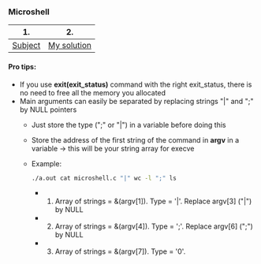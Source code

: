 ### Microshell ###

| 1. | 2. |
|-----|-----|
|[Subject](https://github.com/Ysoroko/exams_42/blob/master/exam_rank04/Microshell/subject.en.txt) | [My solution](https://github.com/Ysoroko/exams_42/blob/master/exam_rank04/Microshell/microshell.c)|


#### Pro tips:
- If you use **exit(exit_status)** command with the right exit_status, there is no need to free all the memory you allocated
- Main arguments can easily be separated by replacing strings "|" and ";" by NULL pointers
  - Just store the type (";" or "|") in a variable before doing this
  - Store the address of the first string of the command in **argv** in a variable -> this will be your string array for execve
  - Example:
    ``` Bash
    ./a.out cat microshell.c "|" wc -l ";" ls
    ```
    
    - 1) Array of strings = &(argv[1]). Type = '|'. Replace argv[3] ("|") by NULL
    - 2) Array of strings = &(argv[4]). Type = ';'. Replace argv[6] (";") by NULL
    - 3) Array of strings = &(argv[7]). Type = '0'.
